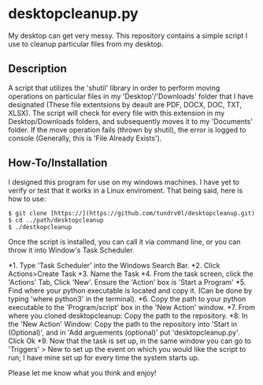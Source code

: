 # desktopcleanup.py

My desktop can get very messy. This repository contains a simple script I use to cleanup particular files from my desktop. 

## Description

A script that utilizes the 'shutil' library in order to perform moving operations on particular files in my 'Desktop'/'Downloads' folder that I have designated (These file extentsions by deault are PDF, DOCX, DOC, TXT, XLSX). The script will check for every file with this extension in my Desktop/Downloads folders, and subsequently moves it to my 'Documents' folder. If the move operation fails (thrown by shutil), the error is logged to console (Generally, this is 'File Already Exists').

## How-To/Installation

I designed this program for use on my windows machines. I have yet to verify or test that it works in a Linux enviroment. That being said, here is how to use: 

```
$ git clone [https://](https://github.com/tundrv0l/desktopcleanup.git)
$ cd ../path/desktopcleanup
$ ./destkopcleanup
```
Once the script is installed, you can call it via command line, or you can throw it into Window's Task Scheduler. 

*1. Type 'Task Scheduler' into the Windows Search Bar.
*2. Click Actions>Create Task
*3. Name the Task
*4. From the task screen, click the 'Actions' Tab, Click 'New'. Ensure the 'Action' box is 'Start a Program'
*5. Find where your python executable is located and copy it. (Can be done by typing 'where python3' in the terminal).
*6. Copy the path to your python executable to the 'Program/script' box in the 'New Action' window.
*7. From where you cloned desktopcleanup: Copy the path to the repository.
*8. In the 'New Action' Window: Copy the path to the repository into 'Start in (Optional)', and in 'Add arguements (optional)' put 'desktopcleanup.py'. Click Ok
*9. Now that the task is set up, in the same window you can go to 'Triggers' > New to set up the event on which you would like the script to run; I have mine set up for every time the system starts up.


Please let me know what you think and enjoy!
